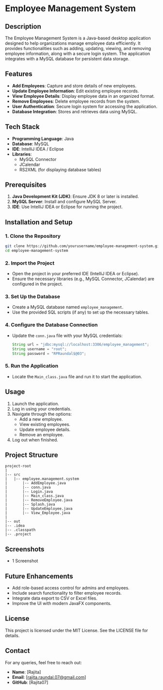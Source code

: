 # Employee Management System

## Description
The Employee Management System is a Java-based desktop application designed to help organizations manage employee data efficiently. It provides functionalities such as adding, updating, viewing, and removing employee information, along with a secure login system. The application integrates with a MySQL database for persistent data storage.

## Features
- **Add Employees**: Capture and store details of new employees.
- **Update Employee Information**: Edit existing employee records.
- **View Employee Details**: Display employee data in an organized format.
- **Remove Employees**: Delete employee records from the system.
- **User Authentication**: Secure login system for accessing the application.
- **Database Integration**: Stores and retrieves data using MySQL.

## Tech Stack
- **Programming Language**: Java
- **Database**: MySQL
- **IDE**: IntelliJ IDEA / Eclipse
- **Libraries**:
  - MySQL Connector
  - JCalendar
  - RS2XML (for displaying database tables)

## Prerequisites
1. **Java Development Kit (JDK)**: Ensure JDK 8 or later is installed.
2. **MySQL Server**: Install and configure MySQL Server.
3. **IDE**: Use IntelliJ IDEA or Eclipse for running the project.

## Installation and Setup

### 1. Clone the Repository
```bash
git clone https://github.com/yourusername/employee-management-system.git
cd employee-management-system
```

### 2. Import the Project
- Open the project in your preferred IDE (IntelliJ IDEA or Eclipse).
- Ensure the necessary libraries (e.g., MySQL Connector, JCalendar) are configured in the project.

### 3. Set Up the Database
- Create a MySQL database named `employee_management`.
- Use the provided SQL scripts (if any) to set up the necessary tables.

### 4. Configure the Database Connection
- Update the `conn.java` file with your MySQL credentials:
  ```java
  String url = "jdbc:mysql://localhost:3306/employee_management";
  String username = "root";
  String password = "RPRaundal$@03";
  ```

### 5. Run the Application
- Locate the `Main_class.java` file and run it to start the application.

## Usage
1. Launch the application.
2. Log in using your credentials.
3. Navigate through the options:
   - Add a new employee.
   - View existing employees.
   - Update employee details.
   - Remove an employee.
4. Log out when finished.

## Project Structure
```
project-root
|
|-- src
|   |-- employee.management.system
|       |-- AddEmployee.java
|       |-- conn.java
|       |-- Login.java
|       |-- Main_class.java
|       |-- RemoveEmployee.java
|       |-- Splash.java
|       |-- UpdateEmployee.java
|       |-- View_Employee.java
|
|-- out
|-- .idea
|-- .classpath
|-- .project
```

## Screenshots
- 1 Screenshot

## Future Enhancements
- Add role-based access control for admins and employees.
- Include search functionality to filter employee records.
- Integrate data export to CSV or Excel files.
- Improve the UI with modern JavaFX components.

## License
This project is licensed under the MIT License. See the LICENSE file for details.

## Contact
For any queries, feel free to reach out:
- **Name**: [Rajita]
- **Email**: [rajita.raundal.07@gmail.com]
- **GitHub**: [Rajita07]

